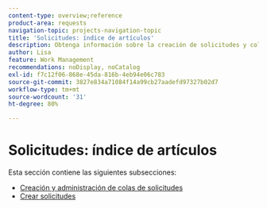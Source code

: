```yaml
---
content-type: overview;reference
product-area: requests
navigation-topic: projects-navigation-topic
title: 'Solicitudes: índice de artículos'
description: Obtenga información sobre la creación de solicitudes y colas de solicitudes en las siguientes secciones.
author: Lisa
feature: Work Management
recommendations: noDisplay, noCatalog
exl-id: f7c12f06-868e-45da-816b-4eb94e06c783
source-git-commit: 3827e834a71084f14a99cb27aadefd97327b02d7
workflow-type: tm+mt
source-wordcount: '31'
ht-degree: 80%

---
```


# Solicitudes: índice de artículos

<!-- Audited: 5/2025 -->

Esta sección contiene las siguientes subsecciones:

* [Creación y administración de colas de solicitudes](../../manage-work/requests/create-and-manage-request-queues/create-manage-request-queues.md)
* [Crear solicitudes](../../manage-work/requests/create-requests/create-requests.md)
